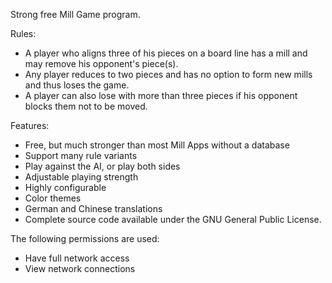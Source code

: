 Strong free Mill Game program.

Rules:
- A player who aligns three of his pieces on a board line has a mill and may remove his opponent's piece(s). 
- Any player reduces to two pieces and has no option to form new mills and thus loses the game. 
- A player can also lose with more than three pieces if his opponent blocks them not to be moved.

Features:
- Free, but much stronger than most Mill Apps without a database
- Support many rule variants
- Play against the AI, or play both sides
- Adjustable playing strength
- Highly configurable
- Color themes
- German and Chinese translations
- Complete source code available under the GNU General Public License.

The following permissions are used:
- Have full network access
- View network connections